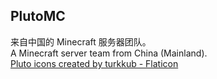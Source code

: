 ## PlutoMC
来自中国的 Minecraft 服务器团队。<br>
A Minecraft server team from China (Mainland).<br>
<a href="https://www.flaticon.com/free-icons/pluto" title="pluto icons">Pluto icons created by turkkub - Flaticon</a>

